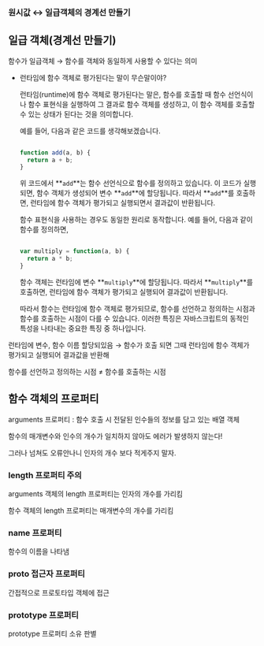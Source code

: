 ### 원시값 ↔ 일급객체의 경계선 만들기

## 일급 객체(경계선 만들기)

함수가 일급객체 → 함수를 객체와 동일하게 사용할 수 있다는 의미

- 런타임에 함수 객체로 평가된다는 말이 무슨말이야?

    런타임(runtime)에 함수 객체로 평가된다는 말은, 함수를 호출할 때 함수 선언식이나 함수 표현식을 실행하여 그 결과로 함수 객체를 생성하고, 이 함수 객체를 호출할 수 있는 상태가 된다는 것을 의미합니다.

    예를 들어, 다음과 같은 코드를 생각해보겠습니다.

    ```jsx

    function add(a, b) {
      return a + b;
    }
    ```

    위 코드에서 **`add`**는 함수 선언식으로 함수를 정의하고 있습니다. 이 코드가 실행되면, 함수 객체가 생성되어 변수 **`add`**에 할당됩니다. 따라서 **`add`**를 호출하면, 런타임에 함수 객체가 평가되고 실행되면서 결과값이 반환됩니다.

    함수 표현식을 사용하는 경우도 동일한 원리로 동작합니다. 예를 들어, 다음과 같이 함수를 정의하면,

    ```jsx

    var multiply = function(a, b) {
      return a * b;
    }
    ```

    함수 객체는 런타임에 변수 **`multiply`**에 할당됩니다. 따라서 **`multiply`**를 호출하면, 런타임에 함수 객체가 평가되고 실행되어 결과값이 반환됩니다.

    따라서 함수는 런타임에 함수 객체로 평가되므로, 함수를 선언하고 정의하는 시점과 함수를 호출하는 시점이 다를 수 있습니다. 이러한 특징은 자바스크립트의 동적인 특성을 나타내는 중요한 특징 중 하나입니다.


런타임에 변수, 함수 이름 할당되있음 → 함수가 호출 되면 그때 런타임에 함수 객체가 평가되고 실행되어 결과값을 반환해

함수를 선언하고 정의하는 시점 ≠ 함수를 호출하는 시점

## 함수 객체의 프로퍼티

arguments 프로퍼티 : 함수 호출 시 전달된 인수들의 정보를 담고 있는 배열 객체

함수의 매개변수와 인수의 개수가 일치하지 않아도 에러가 발생하지 않는다!

그러나 넘쳐도 오류안나니 인자의 개수 보다 적게주지 말자.

### length 프로퍼티 주의

arguments 객체의 length 프로퍼티는 인자의 개수를 가리킴

함수 객체의 length 프로퍼티는 매개변수의 개수를 가리킴

### name 프로퍼티

함수의 이름을 나타냄

### __proto__ 접근자 프로퍼티

간접적으로 프로토타입 객체에 접근

### prototype 프로퍼티

prototype 프로퍼티 소유 판별
